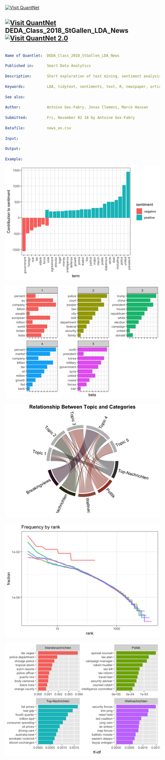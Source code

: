 [<img src="https://github.com/QuantLet/Styleguide-and-FAQ/blob/master/pictures/banner.png" width="888" alt="Visit QuantNet">](http://quantlet.de/)

## [<img src="https://github.com/QuantLet/Styleguide-and-FAQ/blob/master/pictures/qloqo.png" alt="Visit QuantNet">](http://quantlet.de/) **DEDA_Class_2018_StGallen_LDA_News** [<img src="https://github.com/QuantLet/Styleguide-and-FAQ/blob/master/pictures/QN2.png" width="60" alt="Visit QuantNet 2.0">](http://quantlet.de/)

```yaml

Name of Quantlet:  DEDA_Class_2018_StGallen_LDA_News
 
Published in:      Smart Data Analytics
  
Description:       Short exploration of text mining, sentiment analysis and LDA for topic modelling.
 
Keywords:          LDA, tidytext, sentiments, text, R, newspaper, articles

See also:          

Author:            Antoine Gex-Fabry, Jonas Clemens, Marco Hassan
  
Submitted:         Fri, November 02 18 by Antoine Gex-Fabry
  
Datafile:          news_en.csv
  
Input:  
  
Output:  
  
Example:  

```

![Picture1](DEDA_Class_2018_StGallen_LDA_News1.png)

![Picture2](DEDA_Class_2018_StGallen_LDA_News2.png)

![Picture3](DEDA_Class_2018_StGallen_LDA_News3.png)

![Picture4](DEDA_Class_2018_StGallen_LDA_News4.png)

![Picture5](DEDA_Class_2018_StGallen_LDA_News5.png)
